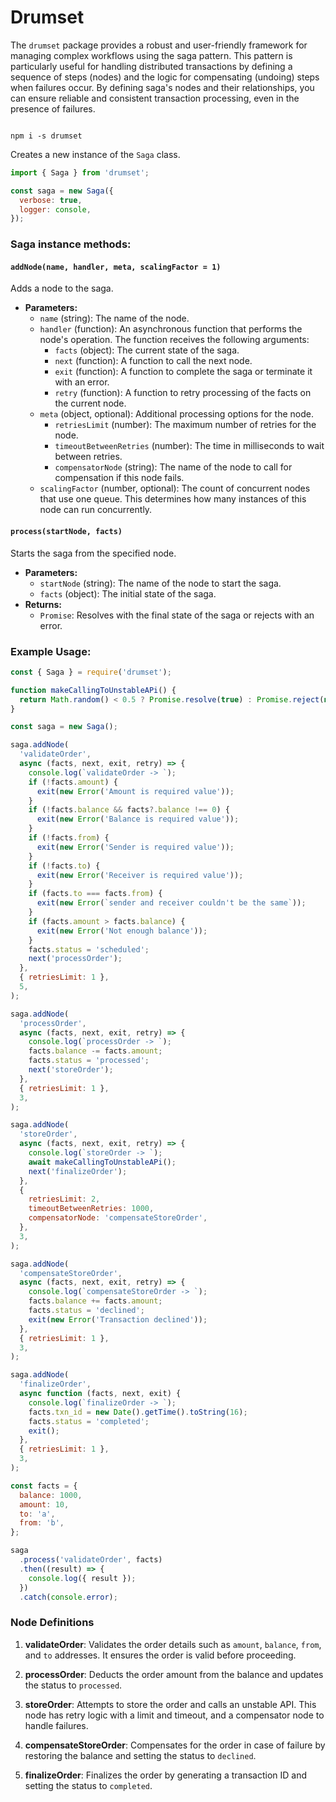 # Drumset

The `drumset` package provides a robust and user-friendly framework for managing complex workflows using the saga pattern.
This pattern is particularly useful for handling distributed transactions by defining a sequence of steps (nodes)
and the logic for compensating (undoing) steps when failures occur. By defining saga's nodes and their relationships,
you can ensure reliable and consistent transaction processing, even in the presence of failures.

```shell

npm i -s drumset

```

Creates a new instance of the `Saga` class.

```javascript
import { Saga } from 'drumset';

const saga = new Saga({
  verbose: true,
  logger: console,
});
```

### Saga instance methods:

#### `addNode(name, handler, meta, scalingFactor = 1)`

Adds a node to the saga.

- **Parameters:**
  - `name` (string): The name of the node.
  - `handler` (function): An asynchronous function that performs the node's operation. The function receives the following arguments:
    - `facts` (object): The current state of the saga.
    - `next` (function): A function to call the next node.
    - `exit` (function): A function to complete the saga or terminate it with an error.
    - `retry` (function): A function to retry processing of the facts on the current node.
  - `meta` (object, optional): Additional processing options for the node.
    - `retriesLimit` (number): The maximum number of retries for the node.
    - `timeoutBetweenRetries` (number): The time in milliseconds to wait between retries.
    - `compensatorNode` (string): The name of the node to call for compensation if this node fails.
  - `scalingFactor` (number, optional): The count of concurrent nodes that use one queue. This determines how many instances of this node can run concurrently.

#### `process(startNode, facts)`

Starts the saga from the specified node.

- **Parameters:**
  - `startNode` (string): The name of the node to start the saga.
  - `facts` (object): The initial state of the saga.
- **Returns:**
  - `Promise`: Resolves with the final state of the saga or rejects with an error.

### Example Usage:

```javascript
const { Saga } = require('drumset');

function makeCallingToUnstableAPi() {
  return Math.random() < 0.5 ? Promise.resolve(true) : Promise.reject(new Error('Today is not your day'));
}

const saga = new Saga();

saga.addNode(
  'validateOrder',
  async (facts, next, exit, retry) => {
    console.log(`validateOrder -> `);
    if (!facts.amount) {
      exit(new Error('Amount is required value'));
    }
    if (!facts.balance && facts?.balance !== 0) {
      exit(new Error('Balance is required value'));
    }
    if (!facts.from) {
      exit(new Error('Sender is required value'));
    }
    if (!facts.to) {
      exit(new Error('Receiver is required value'));
    }
    if (facts.to === facts.from) {
      exit(new Error(`sender and receiver couldn't be the same`));
    }
    if (facts.amount > facts.balance) {
      exit(new Error('Not enough balance'));
    }
    facts.status = 'scheduled';
    next('processOrder');
  },
  { retriesLimit: 1 },
  5,
);

saga.addNode(
  'processOrder',
  async (facts, next, exit, retry) => {
    console.log(`processOrder -> `);
    facts.balance -= facts.amount;
    facts.status = 'processed';
    next('storeOrder');
  },
  { retriesLimit: 1 },
  3,
);

saga.addNode(
  'storeOrder',
  async (facts, next, exit, retry) => {
    console.log(`storeOrder -> `);
    await makeCallingToUnstableAPi();
    next('finalizeOrder');
  },
  {
    retriesLimit: 2,
    timeoutBetweenRetries: 1000,
    compensatorNode: 'compensateStoreOrder',
  },
  3,
);

saga.addNode(
  'compensateStoreOrder',
  async (facts, next, exit, retry) => {
    console.log(`compensateStoreOrder -> `);
    facts.balance += facts.amount;
    facts.status = 'declined';
    exit(new Error('Transaction declined'));
  },
  { retriesLimit: 1 },
  3,
);

saga.addNode(
  'finalizeOrder',
  async function (facts, next, exit) {
    console.log(`finalizeOrder -> `);
    facts.txn_id = new Date().getTime().toString(16);
    facts.status = 'completed';
    exit();
  },
  { retriesLimit: 1 },
  3,
);

const facts = {
  balance: 1000,
  amount: 10,
  to: 'a',
  from: 'b',
};

saga
  .process('validateOrder', facts)
  .then((result) => {
    console.log({ result });
  })
  .catch(console.error);
```

### Node Definitions

1. **validateOrder**: Validates the order details such as `amount`, `balance`, `from`, and `to` addresses. It ensures the order is valid before proceeding.

2. **processOrder**: Deducts the order amount from the balance and updates the status to `processed`.

3. **storeOrder**: Attempts to store the order and calls an unstable API. This node has retry logic with a limit and timeout, and a compensator node to handle failures.

4. **compensateStoreOrder**: Compensates for the order in case of failure by restoring the balance and setting the status to `declined`.

5. **finalizeOrder**: Finalizes the order by generating a transaction ID and setting the status to `completed`.

